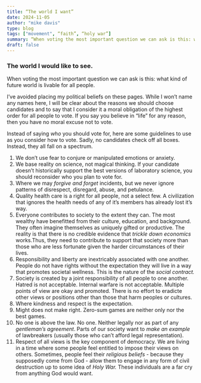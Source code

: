 ```yaml
---
title: “The world I want” 
date: 2024-11-05
author: "mike davis"
type: blog
tags: ["movement", “faith”, “holy war”]
summary: “When voting the most important question we can ask is this: what kind of future world is livable for all people.”
draft: false
---
```

### The world I would like to see.
When voting the most important question we can ask is this: what kind of future world is livable for all people.

I’ve avoided placing my political beliefs on these pages. While I won’t name any names here, I will be clear about the reasons we should choose candidates and to say that I consider it a moral obligation of the highest order for all people to vote. If you say you believe in “life” for any reason, then you have no moral excuse not to vote. 

Instead of saying *who* you should vote for, here are some guidelines to use as you consider how to vote. Sadly, no candidates check off all boxes. Instead, they all fall on a spectrum. 
1. We don’t use fear to conjure or manipulated emotions or anxiety.
2. We base reality on science, not magical thinking. If your candidate doesn’t historically support the best versions of laboratory science, you should reconsider who you plan to vote for.
2. Where we may *forgive and forget* incidents, but we never ignore patterns of disrespect, disregard, abuse, and petulance. 
2. Quality health care is a right for all people, not a select few. A civilization that ignores the health needs of any of it’s members has already lost it’s way.  
3. Everyone contributes to society to the extent they can. The most wealthy have benefitted from their culture, education, and background. They often imagine themselves as uniquely gifted or productive. The reality is that there is no credible evidence that *trickle down economics* works.Thus, they need to contribute to support that society more than those who are less fortunate given the harder circumstances of their lives. 
4. Responsibility and liberty are inextricably associated with one another. People do not have rights without the expectation they will live in a way that promotes societal wellness. This is the nature of the *social contract.*
5. Society is created by a joint responsibility of all people to  one another. Hatred is not acceptable. Internal warfare is not acceptable. Multiple points of view are okay and promoted. There is no effort to eradicte other views or positions other than those that harm peoples or cultures. 
6. Where kindness and respect is the expectation. 
7. Might does not make right. Zero-sum games are neither only nor the best games. 
8. No one is above the law. No one. Neither legally nor as part of any *gentleman’s agreement*. Parts of our society want to *make an example* of lawbreakers (usually those who can’t afford legal representation). 
9. Respect of all views is the key component of democracy. We are living in a time where some people feel entitled to impose their views on others. Sometimes, people feel their *religious beliefs* - because they supposedly come from God - allow them to engage in any form of civil destruction up to some idea of *Holy War.* These individuals are a far cry from anything God would want.

